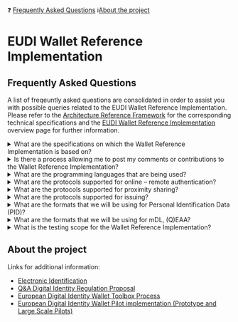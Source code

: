 ❓ [Frequently Asked Questions](#frequently-asked-questions)  :information_source:[About the project](#about-the-project)

# EUDI Wallet Reference Implementation 
## Frequently Asked Questions

A list of freqeuntly asked questions are consolidated in order to assist you with possible queries related to the EUDI Wallet Reference Implementation. Please refer to the [Architecture Reference Framework](https://github.com/eu-digital-identity-wallet/architecture-and-reference-framework) for the corresponding technical specifications and the [EUDI Wallet Reference Implementation](https://github.com/eu-digital-identity-wallet/architecture-and-reference-framework) overview page for further information.

<Details>
 <summary>What are the specifications on which the Wallet Reference Implementation is based on?</summary> 
The Wallet Reference Implementation is based on the <a href="https://github.com/eu-digital-identity-wallet/architecture-and-reference-framework">Architecture Reference Framework</a>.
</Details>

<Details>
 <summary>Is there a process allowing me to post my comments or contributions to the Wallet Reference Implementation?</summary> 
Comments and contributions on the codebase of the Wallet Reference Implementation are welcomed through the corresponding <a href="https://github.com/eu-digital-identity-wallet/architecture-and-reference-framework">Github space</a>. Additionally, a designated mailbox <a href="CNECT-EUDIW-SUPPORT@ec.europa.eu">CNECT-EUDIW-SUPPORT@ec.europa.eu</a> is available where any queries related to the Wallet Reference Implementation can be addressed.
</Details>

<Details>
 <summary>What are the programming languages that are being used?</summary> 
For Android it will mainly be Kotlin and for the iOS it will mainly be Swift (so it is the preferred native language of each platform). Other languages will also be used in the ecosystem of the EUDIW.
</Details>

<Details>
 <summary>What are the protocols supported for online – remote authentication? </summary> 
The baseline for the reference implementation is the ARF. Hence, we will be supporting OID4VP using the profile of ISO23220-4 Annex B.
</Details>

<Details>
 <summary>What are the protocols supported for proximity sharing? </summary> 
The baseline for the reference implementation is the ARF. Hence, we will be supporting ISO/IEC 18013-5.
</Details>

<Details>
 <summary>What are the protocols supported for issuing? </summary> 
The baseline for the reference implementation is the ARF. Hence, we will be supporting OpenId4VCI-draft 12.
</Details>

<Details>
 <summary>What are the formats that we will be using for Personal Identification Data (PID)?	</summary> 
According to the ARF and the corresponding PID rulebook, we will be supporting both mDoc and SD-JWT format. At the momment, mDoc (CBOR) is supported. Alternative formats such as SD-JWT VC will be incorporated in a future release end to end too.
</Details>

<Details>
 <summary>What are the formats that we will be using for mDL, (Q)EAA?	</summary> 
According to the ARF and the corresponding PID rulebook, we will be supporting both mDoc and SD-JWT format. At the momment, mDoc (CBOR) is supported. Alternative formats such as SD-JWT VC will be incorporated in a future release end to end too.
</Details>

<Details>
 <summary>What is the testing scope for the Wallet Reference Implementation?	</summary> 
Security and units tests have been executed; details of the corresponding tests can be found in the corresponding repositories.
</Details>


## About the project
Links for additional information:  
-  [Electronic Identification](https://digital-strategy.ec.europa.eu/en/policies/electronic-identification)  
-  [Q&A Digital Identity Regulation Proposal](https://digital-strategy.ec.europa.eu/en/faqs/qa-digital-identity-regulation-proposal)  
-  [European Digital Identity Wallet Toolbox Process](https://digital-strategy.ec.europa.eu/en/policies/eudi-wallet-toolbox)  
-  [European Digital Identity Wallet Pilot implementation (Prototype and Large Scale Pilots)](https://digital-strategy.ec.europa.eu/en/policies/eudi-wallet-implementation)  
